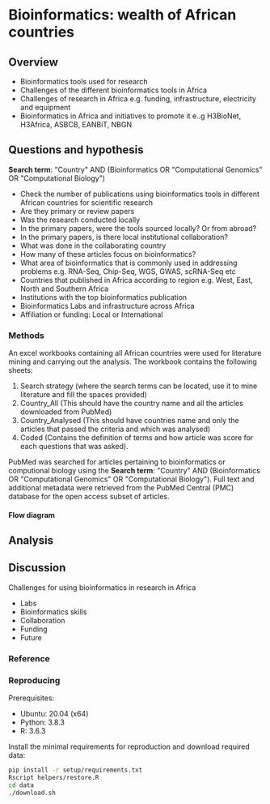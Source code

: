 # Bioinformatics: wealth of African countries

## Overview

- Bioinformatics tools used for research
- Challenges of the different bioinformatics tools in Africa
- Challenges of research in Africa e.g. funding, infrastructure, electricity and equipment
- Bioinformatics in Africa and initiatives to promote it e..g H3BioNet, H3Africa, ASBCB, EANBiT, NBGN

## Questions and hypothesis 
**Search term**: "Country" AND (Bioinformatics OR "Computational Genomics" OR "Computational Biology")

- Check the number of publications using bioinformatics tools in different African countries for scientific research
- Are they primary or review papers 
- Was the research conducted locally 
- In the primary papers, were the tools sourced locally? Or from abroad?
- In the primary papers, is there local institutional collaboration?
- What was done in the collaborating country
- How many of these articles focus on bioinformatics?
- What area of bioinformatics that is commonly used in addressing problems e.g. RNA-Seq, Chip-Seq, WGS, GWAS, scRNA-Seq etc
- Countries that published in Africa according to region e.g. West, East, North and Southern Africa 
- Institutions with the top bioinformatics publication 
- Bioinformatics Labs and infrastructure across Africa
- Affiliation or funding: Local or International 


### Methods

An excel workbooks containing all African countries were used for literature mining and carrying out the analysis. The workbook contains the following sheets:
1) Search strategy (where the search terms can be located, use it to mine literature and fill the spaces provided)
2) Country_All (This should have the country name and all the articles downloaded from PubMed)
3) Country_Analysed (This should have countries name and only the articles that passed the criteria and which was analysed) 
4) Coded (Contains the definition of terms and how article was score for each questions that was asked). 

PubMed was searched for articles pertaining to bioinformatics or computional biology using the **Search term**: "Country" AND (Bioinformatics OR "Computational Genomics" OR "Computational Biology"). Full text and additional metadata were retrieved from the PubMed Central (PMC) database for the open access subset of articles.


#### Flow diagram

## Analysis  


## Discussion
Challenges for using bioinformatics in research in Africa 
- Labs
- Bioinformatics skills 
- Collaboration
- Funding
- Future


### Reference



### Reproducing

Prerequisites:

- Ubuntu: 20.04 (x64)
- Python: 3.8.3
- R: 3.6.3

Install the minimal requirements for reproduction and download required data:

```bash
pip install -r setup/requirements.txt
Rscript helpers/restore.R
cd data
./download.sh
```
